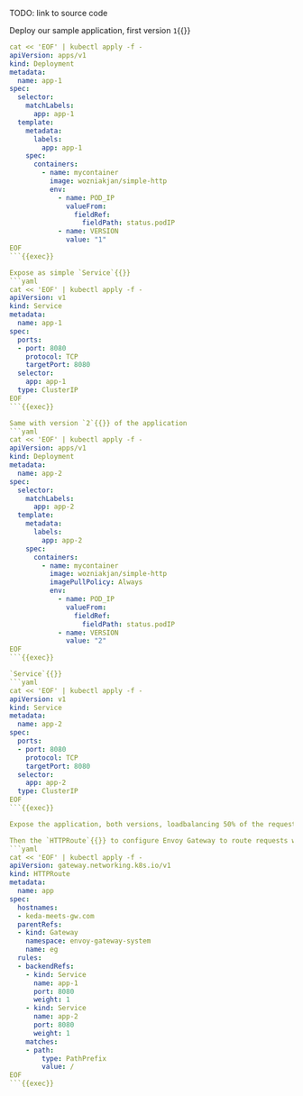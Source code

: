 TODO: link to source code

Deploy our sample application, first version `1`{{}}
```yaml
cat << 'EOF' | kubectl apply -f -
apiVersion: apps/v1
kind: Deployment
metadata:
  name: app-1
spec:
  selector:
    matchLabels:
      app: app-1
  template:
    metadata:
      labels:
        app: app-1
    spec:
      containers:
        - name: mycontainer
          image: wozniakjan/simple-http
          env:
            - name: POD_IP
              valueFrom:
                fieldRef:
                  fieldPath: status.podIP
            - name: VERSION
              value: "1"
EOF
```{{exec}}

Expose as simple `Service`{{}}
```yaml
cat << 'EOF' | kubectl apply -f -
apiVersion: v1
kind: Service
metadata:
  name: app-1
spec:
  ports:
  - port: 8080
    protocol: TCP
    targetPort: 8080
  selector:
    app: app-1
  type: ClusterIP
EOF
```{{exec}}

Same with version `2`{{}} of the application
```yaml
cat << 'EOF' | kubectl apply -f -
apiVersion: apps/v1
kind: Deployment
metadata:
  name: app-2
spec:
  selector:
    matchLabels:
      app: app-2
  template:
    metadata:
      labels:
        app: app-2
    spec:
      containers:
        - name: mycontainer
          image: wozniakjan/simple-http
          imagePullPolicy: Always
          env:
            - name: POD_IP
              valueFrom:
                fieldRef:
                  fieldPath: status.podIP
            - name: VERSION
              value: "2"
EOF
```{{exec}}

`Service`{{}}
```yaml
cat << 'EOF' | kubectl apply -f -
apiVersion: v1
kind: Service
metadata:
  name: app-2
spec:
  ports:
  - port: 8080
    protocol: TCP
    targetPort: 8080
  selector:
    app: app-2
  type: ClusterIP
EOF
```{{exec}}

Expose the application, both versions, loadbalancing 50% of the requests round-robin style

Then the `HTTPRoute`{{}} to configure Envoy Gateway to route requests with hostname `keda-meets-gw.com`{{}} to our application.
```yaml
cat << 'EOF' | kubectl apply -f -
apiVersion: gateway.networking.k8s.io/v1
kind: HTTPRoute
metadata:
  name: app
spec:
  hostnames:
  - keda-meets-gw.com
  parentRefs:
  - kind: Gateway
    namespace: envoy-gateway-system
    name: eg
  rules:
  - backendRefs:
    - kind: Service
      name: app-1
      port: 8080
      weight: 1
    - kind: Service
      name: app-2
      port: 8080
      weight: 1
    matches:
    - path:
        type: PathPrefix
        value: /
EOF
```{{exec}}
